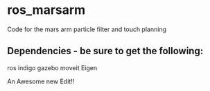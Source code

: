 # ros_marsarm
Code for the mars arm particle filter and touch planning

## Dependencies - be sure to get the following:
ros indigo
gazebo
moveit
Eigen

An Awesome new Edit!!

